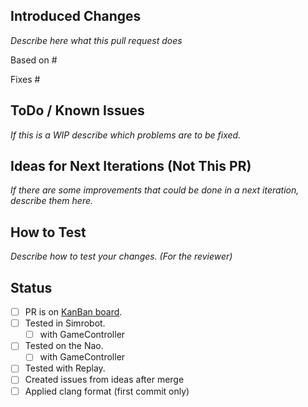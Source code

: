 ## Introduced Changes

*Describe here what this pull request does*

Based on #  

Fixes #  

## ToDo / Known Issues

*If this is a WIP describe which problems are to be fixed.*

## Ideas for Next Iterations (Not This PR)

*If there are some improvements that could be done in a next iteration, describe them here.*

## How to Test

*Describe how to test your changes. (For the reviewer)*

## Status

- [ ] PR is on [KanBan board](https://github.com/HULKs/nao/projects/13).
- [ ] Tested in Simrobot.
  - [ ] with GameController
- [ ] Tested on the Nao.
  - [ ] with GameController
- [ ] Tested with Replay.
- [ ] Created issues from ideas after merge
- [ ] Applied clang format (first commit only)
